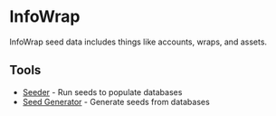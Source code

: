 # InfoWrap

InfoWrap seed data includes things like accounts, wraps, and assets.


## Tools

- [Seeder](infowrap_seeder.md) - Run seeds to populate databases
- [Seed Generator](infowrap_seed_generator.md) - Generate seeds from databases
